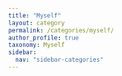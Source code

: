 ```yaml
---
title: "Myself"
layout: category
permalink: /categories/myself/
author_profile: true
taxonomy: Myself
sidebar:
  nav: "sidebar-categories"
---
```

